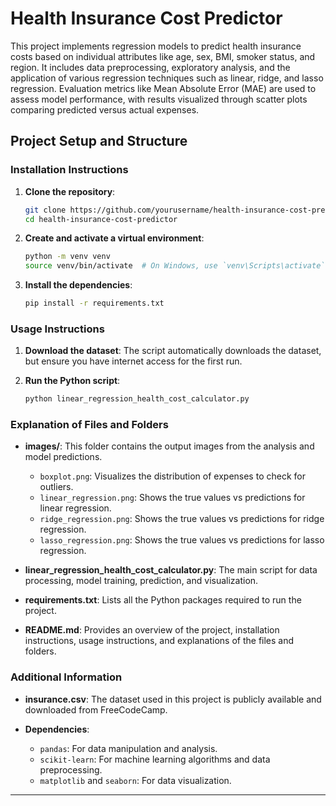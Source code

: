# Health Insurance Cost Predictor

This project implements regression models to predict health insurance costs based on individual attributes like age, sex, BMI, smoker status, and region. It includes data preprocessing, exploratory analysis, and the application of various regression techniques such as linear, ridge, and lasso regression. Evaluation metrics like Mean Absolute Error (MAE) are used to assess model performance, with results visualized through scatter plots comparing predicted versus actual expenses.

## Project Setup and Structure

### Installation Instructions

1. **Clone the repository**:
    ```sh
    git clone https://github.com/yourusername/health-insurance-cost-predictor.git
    cd health-insurance-cost-predictor
    ```

2. **Create and activate a virtual environment**:
    ```sh
    python -m venv venv
    source venv/bin/activate  # On Windows, use `venv\Scripts\activate`
    ```

3. **Install the dependencies**:
    ```sh
    pip install -r requirements.txt
    ```

### Usage Instructions

1. **Download the dataset**:
    The script automatically downloads the dataset, but ensure you have internet access for the first run.

2. **Run the Python script**:
    ```sh
    python linear_regression_health_cost_calculator.py
    ```

### Explanation of Files and Folders

- **images/**: This folder contains the output images from the analysis and model predictions.
  - `boxplot.png`: Visualizes the distribution of expenses to check for outliers.
  - `linear_regression.png`: Shows the true values vs predictions for linear regression.
  - `ridge_regression.png`: Shows the true values vs predictions for ridge regression.
  - `lasso_regression.png`: Shows the true values vs predictions for lasso regression.

- **linear_regression_health_cost_calculator.py**: The main script for data processing, model training, prediction, and visualization.

- **requirements.txt**: Lists all the Python packages required to run the project.

- **README.md**: Provides an overview of the project, installation instructions, usage instructions, and explanations of the files and folders.

### Additional Information

- **insurance.csv**: The dataset used in this project is publicly available and downloaded from FreeCodeCamp.

- **Dependencies**: 
  - `pandas`: For data manipulation and analysis.
  - `scikit-learn`: For machine learning algorithms and data preprocessing.
  - `matplotlib` and `seaborn`: For data visualization.

---
